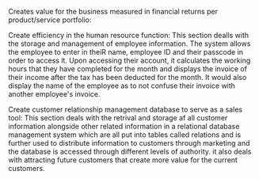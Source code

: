 Creates value for the business measured in financial returns per product/service portfolio:








Create efficiency in the human resource function: 
  This section dealls with the storage and management of employee information. The system allows the employee to enter in theiR name, employee ID and their passcode in order to access it. Upon accessing their account, it calculates the working hours that they have completed for the month and displays the invoice of their income after the tax has been deducted for the month. It would also display the name of the employee as to not confuse their invoice with another employee's invoice.


Create customer relationship management database to serve as a sales tool: 
This section deals with the retrival and storage af all customer information alongside other related information in a relational database management system which are all put into tables called relations and is further used to distribute information to customers through marketing and the database is accessed through different levels of authority. it also deals with attracting future customers that create more value for the current customers.
